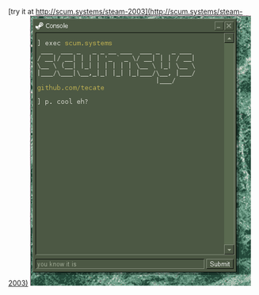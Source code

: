 [try it at http://scum.systems/steam-2003](http://scum.systems/steam-2003)
![example](refrence/example.png)
